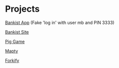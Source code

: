 # Projects

[Bankist App](https://bankist-app-mb3.netlify.app) (Fake 'log in' with user mb and PIN 3333)

[Bankist Site](https://bankist-site-mb3.netlify.app)

[Pig Game](https://pig-game-mb3.netlify.app)

[Mapty](https://mapty-mb3.netlify.app)

[Forkify](https://forkify-marius-03.netlify.app)
